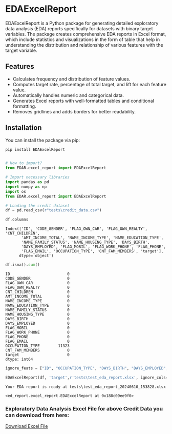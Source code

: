 # EDAExcelReport

EDAExcelReport is a Python package for generating detailed exploratory data analysis (EDA) reports specifically for datasets with binary target variables. The package creates comprehensive EDA reports in Excel format, which include statistics and visualizations in the form of table that help in understanding the distribution and relationship of various features with the target variable.

## Features

- Calculates frequency and distribution of feature values.
- Computes target rate, percentage of total target, and lift for each feature value.
- Automatically handles numeric and categorical data.
- Generates Excel reports with well-formatted tables and conditional formatting.
- Removes gridlines and adds borders for better readability.

## Installation

You can install the package via pip:

```sh
pip install EDAExcelReport
```

```python

# How to import?
from EDAR.excel_report import EDAExcelReport

```


```python
# Import necessary libraries
import pandas as pd
import numpy as np
import os
from EDAR.excel_report import EDAExcelReport

```

```python
# Loading the credit dataset
df = pd.read_csv(r"tests\credit_data.csv")
```

```python
df.columns
```
    Index(['ID', 'CODE_GENDER', 'FLAG_OWN_CAR', 'FLAG_OWN_REALTY', 'CNT_CHILDREN',
           'AMT_INCOME_TOTAL', 'NAME_INCOME_TYPE', 'NAME_EDUCATION_TYPE',
           'NAME_FAMILY_STATUS', 'NAME_HOUSING_TYPE', 'DAYS_BIRTH',
           'DAYS_EMPLOYED', 'FLAG_MOBIL', 'FLAG_WORK_PHONE', 'FLAG_PHONE',
           'FLAG_EMAIL', 'OCCUPATION_TYPE', 'CNT_FAM_MEMBERS', 'target'],
          dtype='object')


```python
df.isna().sum()
```
    ID                         0
    CODE_GENDER                0
    FLAG_OWN_CAR               0
    FLAG_OWN_REALTY            0
    CNT_CHILDREN               0
    AMT_INCOME_TOTAL           0
    NAME_INCOME_TYPE           0
    NAME_EDUCATION_TYPE        0
    NAME_FAMILY_STATUS         0
    NAME_HOUSING_TYPE          0
    DAYS_BIRTH                 0
    DAYS_EMPLOYED              0
    FLAG_MOBIL                 0
    FLAG_WORK_PHONE            0
    FLAG_PHONE                 0
    FLAG_EMAIL                 0
    OCCUPATION_TYPE        11323
    CNT_FAM_MEMBERS            0
    target                     0
    dtype: int64


```python
ignore_feats = ["ID", "OCCUPATION_TYPE", "DAYS_BIRTH", "DAYS_EMPLOYED", "FLAG_MOBIL"]
```

```python
EDAExcelReport(df, 'target',r'tests\test_eda_report.xlsx', ignore_cols= ignore_feats)
```

    Your EDA report is ready at tests\test_eda_report_20240610_153828.xlsx
    
    <ed_report.excel_report.EDAExcelReport at 0x188c09ee9f0>

### Exploratory Data Analysis Excel File for above Credit Data you can download from here: 

[Download Excel File](https://github.com/rohit180497/EDAExcelReport/blob/main/tests/test_eda_report_20240610_153828.xlsx)



